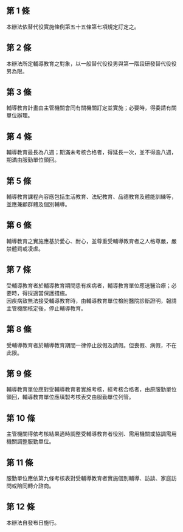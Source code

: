 第 1 條
-------
本辦法依替代役實施條例第五十五條第七項規定訂定之。

第 2 條
-------
本辦法所定輔導教育之對象，以一般替代役役男與第一階段研發替代役役  
男為限。

第 3 條
-------
輔導教育計畫由主管機關會同有關機關訂定並實施；必要時，得委請有關  
單位辦理。

第 4 條
-------
輔導教育最長為八週；期滿未考核合格者，得延長一次，並不得逾八週，  
期滿由服勤單位領回。

第 5 條
-------
輔導教育課程內容應包括生活教育、法紀教育、品德教育及體能訓練等，  
並應兼顧群體及個別輔導。

第 6 條
-------
輔導教育之實施應基於愛心、耐心，並尊重受輔導教育者之人格尊嚴，嚴  
禁體罰或凌虐。

第 7 條
-------
受輔導教育者於輔導教育期間患有疾病者，輔導教育單位應送醫治療；必  
要時，得採適當保護措施。  
因疾病致無法接受輔導教育時，由輔導教育單位檢附醫院診斷證明，報請  
主管機關核定後，停止輔導教育。

第 8 條
-------
受輔導教育者於輔導教育期間一律停止放假及請假。但喪假、病假，不在  
此限。

第 9 條
-------
輔導教育單位應對受輔導教育者實施考核，經考核合格者，由原服勤單位  
領回，輔導教育單位應填製考核表交由服勤單位列管。

第 10 條
--------
主管機關得依考核結果適時調整受輔導教育者役別、需用機關或協調需用  
機關調整服勤單位。

第 11 條
--------
服勤單位應依第九條考核表對受輔導教育者實施個別輔導、訪談、家庭訪  
問或陪同轉介諮商。

第 12 條
--------
本辦法自發布日施行。

